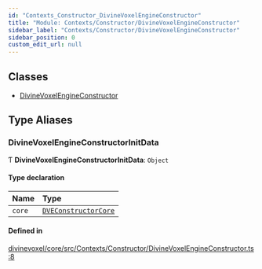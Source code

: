 ```yaml
---
id: "Contexts_Constructor_DivineVoxelEngineConstructor"
title: "Module: Contexts/Constructor/DivineVoxelEngineConstructor"
sidebar_label: "Contexts/Constructor/DivineVoxelEngineConstructor"
sidebar_position: 0
custom_edit_url: null
---
```


## Classes

- [DivineVoxelEngineConstructor](../classes/Contexts_Constructor_DivineVoxelEngineConstructor.DivineVoxelEngineConstructor.md)

## Type Aliases

### DivineVoxelEngineConstructorInitData

Ƭ **DivineVoxelEngineConstructorInitData**: `Object`

#### Type declaration

| Name | Type |
| :------ | :------ |
| `core` | [`DVEConstructorCore`](../classes/Interfaces_Constructor_DVEConstructorCore.DVEConstructorCore.md) |

#### Defined in

[divinevoxel/core/src/Contexts/Constructor/DivineVoxelEngineConstructor.ts:8](https://github.com/lucasdamianjohnson/DivineVoxelEngine/blob/596fa7391478620ed460dfb4856ff0a763b91c49/divinevoxel/core/src/Contexts/Constructor/DivineVoxelEngineConstructor.ts#L8)
